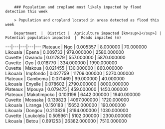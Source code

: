 
        ### Population and cropland most likely impacted by flood detection this week

        > Population and cropland located in areas detected as flood this week

        Department  |  District |  Agriculture impacted [km<sup>2</sup>] |  Potential population impacted  |  Roads impacted (m) 
---|---|---|---|---
Plateaux  |  Ngo  |  0.005357  |  8.000000  |  70.000000  
Likouala  |  Epena  |  0.009733  |  979.000000  |  2580.000000  
Cuvette  |  Owando  |  0.017879  |  557.000000  |  5870.000000  
Cuvette  |  Oyo  |  0.018770  |  334.000000  |  1990.000000  
Cuvette  |  Makoua  |  0.021455  |  130.000000  |  860.000000  
Likouala  |  Impfondo  |  0.027759  |  11709.000000  |  5270.000000  
Plateaux  |  Gamboma  |  0.071469  |  99.000000  |  40.000000  
Likouala  |  Enyelle  |  0.078602  |  2790.000000  |  8000.000000  
Plateaux  |  Mpouya  |  0.079475  |  459.000000  |  1450.000000  
Plateaux  |  Makotimpoko  |  0.103196  |  6442.000000  |  1940.000000  
Cuvette  |  Mossaka  |  0.139823  |  4097.000000  |  1720.000000  
Likouala  |  Liranga  |  0.150183  |  15652.000000  |  190.000000  
Likouala  |  Dongou  |  0.210826  |  8194.000000  |  1030.000000  
Cuvette  |  Loukolela  |  0.505961  |  5102.000000  |  2300.000000  
Likouala  |  Betou  |  0.691253  |  26382.000000  |  7510.000000  
